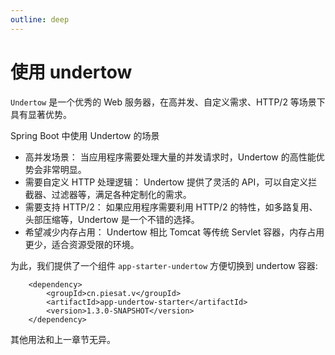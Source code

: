```yaml
---
outline: deep
---
```


# 使用 undertow

`Undertow` 是一个优秀的 Web 服务器，在高并发、自定义需求、HTTP/2 等场景下具有显著优势。

Spring Boot 中使用 Undertow 的场景
- 高并发场景： 当应用程序需要处理大量的并发请求时，Undertow 的高性能优势会非常明显。
- 需要自定义 HTTP 处理逻辑： Undertow 提供了灵活的 API，可以自定义拦截器、过滤器等，满足各种定制化的需求。
- 需要支持 HTTP/2： 如果应用程序需要利用 HTTP/2 的特性，如多路复用、头部压缩等，Undertow 是一个不错的选择。
- 希望减少内存占用： Undertow 相比 Tomcat 等传统 Servlet 容器，内存占用更少，适合资源受限的环境。

为此，我们提供了一个组件 `app-starter-undertow` 方便切换到 undertow 容器:

```xml{3}
    <dependency>
        <groupId>cn.piesat.v</groupId>
        <artifactId>app-undertow-starter</artifactId>
        <version>1.3.0-SNAPSHOT</version>
    </dependency>
```

其他用法和上一章节无异。
